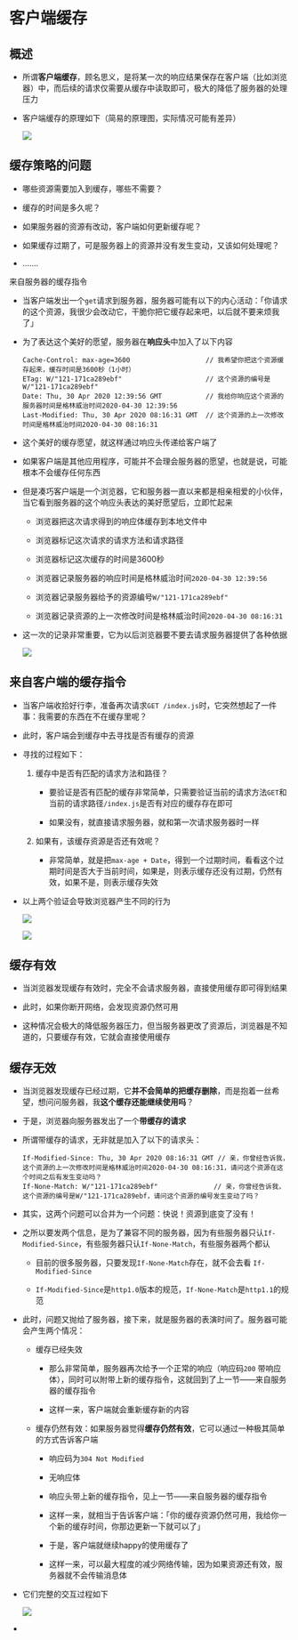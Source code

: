 # 客户端缓存

## 概述

  - 所谓**客户端缓存**，顾名思义，是将某一次的响应结果保存在客户端（比如浏览器）中，而后续的请求仅需要从缓存中读取即可，极大的降低了服务器的处理压力

  - 客户端缓存的原理如下（简易的原理图，实际情况可能有差异）

    ![](image/image-20200430202446870_jysatm3pp5.png)

## 缓存策略的问题

  - 哪些资源需要加入到缓存，哪些不需要？

  - 缓存的时间是多久呢？

  - 如果服务器的资源有改动，客户端如何更新缓存呢？

  - 如果缓存过期了，可是服务器上的资源并没有发生变动，又该如何处理呢？

  - .......

来自服务器的缓存指令

  - 当客户端发出一个`get`请求到服务器，服务器可能有以下的内心活动：「你请求的这个资源，我很少会改动它，干脆你把它缓存起来吧，以后就不要来烦我了」

  - 为了表达这个美好的愿望，服务器在**响应头**中加入了以下内容

    ```text
    Cache-Control: max-age=3600                   // 我希望你把这个资源缓存起来，缓存时间是3600秒（1小时）
    ETag: W/"121-171ca289ebf"                     // 这个资源的编号是W/"121-171ca289ebf"
    Date: Thu, 30 Apr 2020 12:39:56 GMT           // 我给你响应这个资源的服务器时间是格林威治时间2020-04-30 12:39:56
    Last-Modified: Thu, 30 Apr 2020 08:16:31 GMT  // 这个资源的上一次修改时间是格林威治时间2020-04-30 08:16:31
    ```

  - 这个美好的缓存愿望，就这样通过响应头传递给客户端了

  - 如果客户端是其他应用程序，可能并不会理会服务器的愿望，也就是说，可能根本不会缓存任何东西

  - 但是凑巧客户端是一个浏览器，它和服务器一直以来都是相亲相爱的小伙伴，当它看到服务器的这个响应头表达的美好愿望后，立即忙起来

      - 浏览器把这次请求得到的响应体缓存到本地文件中

      - 浏览器标记这次请求的请求方法和请求路径

      - 浏览器标记这次缓存的时间是3600秒

      - 浏览器记录服务器的响应时间是格林威治时间`2020-04-30 12:39:56`

      - 浏览器记录服务器给予的资源编号`W/"121-171ca289ebf"`

      - 浏览器记录资源的上一次修改时间是格林威治时间`2020-04-30 08:16:31`

  - 这一次的记录非常重要，它为以后浏览器要不要去请求服务器提供了各种依据

    ![](image/image-20200430210430455_liVAz-NTln.png)

## 来自客户端的缓存指令

  - 当客户端收拾好行李，准备再次请求`GET /index.js`时，它突然想起了一件事：我需要的东西在不在缓存里呢？

  - 此时，客户端会到缓存中去寻找是否有缓存的资源

  - 寻找的过程如下：

    1.  缓存中是否有匹配的请求方法和路径？

          - 要验证是否有匹配的缓存非常简单，只需要验证当前的请求方法`GET`和当前的请求路径`/index.js`是否有对应的缓存存在即可

          - 如果没有，就直接请求服务器，就和第一次请求服务器时一样

    2.  如果有，该缓存资源是否还有效呢？

          - 非常简单，就是把`max-age + Date`，得到一个过期时间，看看这个过期时间是否大于当前时间，如果是，则表示缓存还没有过期，仍然有效，如果不是，则表示缓存失效

  - 以上两个验证会导致浏览器产生不同的行为

    ![](image/image-20200430212052228_Ow7OYKspdU.png)

    ![](image/image-20200430214301507_P6A0R5wlwn.png)

## 缓存有效

  - 当浏览器发现缓存有效时，完全不会请求服务器，直接使用缓存即可得到结果

  - 此时，如果你断开网络，会发现资源仍然可用

  - 这种情况会极大的降低服务器压力，但当服务器更改了资源后，浏览器是不知道的，只要缓存有效，它就会直接使用缓存

## 缓存无效

  - 当浏览器发现缓存已经过期，它**并不会简单的把缓存删除**，而是抱着一丝希望，想问问服务器，我**这个缓存还能继续使用吗**？

  - 于是，浏览器向服务器发出了一个**带缓存的请求**

  - 所谓带缓存的请求，无非就是加入了以下的请求头：

    ```纯文本
    If-Modified-Since: Thu, 30 Apr 2020 08:16:31 GMT // 亲，你曾经告诉我，这个资源的上一次修改时间是格林威治时间2020-04-30 08:16:31，请问这个资源在这个时间之后有发生变动吗？
    If-None-Match: W/"121-171ca289ebf"              // 亲，你曾经告诉我，这个资源的编号是W/"121-171ca289ebf，请问这个资源的编号发生变动了吗？
    ```

  - 其实，这两个问题可以合并为一个问题：快说！资源到底变了没有！

  - 之所以要发两个信息，是为了兼容不同的服务器，因为有些服务器只认`If-Modified-Since`，有些服务器只认`If-None-Match`，有些服务器两个都认

      - 目前的很多服务器，只要发现`If-None-Match`存在，就不会去看 `If-Modified-Since`

      - `If-Modified-Since`是`http1.0`版本的规范，`If-None-Match`是`http1.1`的规范

  - 此时，问题又抛给了服务器，接下来，就是服务器的表演时间了。服务器可能会产生两个情况：

      - 缓存已经失效

          - 那么非常简单，服务器再次给予一个正常的响应（响应码`200` 带响应体），同时可以附带上新的缓存指令，这就回到了上一节——来自服务器的缓存指令

          - 这样一来，客户端就会重新缓存新的内容

      - 缓存仍然有效：如果服务器觉得**缓存仍然有效**，它可以通过一种极其简单的方式告诉客户端

          - 响应码为`304 Not Modified`

          - 无响应体

          - 响应头带上新的缓存指令，见上一节——来自服务器的缓存指令

          - 这样一来，就相当于告诉客户端：「你的缓存资源仍然可用，我给你一个新的缓存时间，你那边更新一下就可以了」

          - 于是，客户端就继续happy的使用缓存了

          - 这样一来，可以最大程度的减少网络传输，因为如果资源还有效，服务器就不会传输消息体

  - 它们完整的交互过程如下

    ![](image/image-20200430225326001_RqgpueSro8.png)

*
